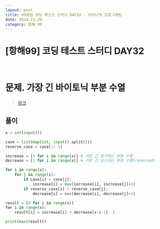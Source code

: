 ```yaml
---
layout: post
title: 99클럽 코딩 테스트 스터디 DAY32 - 다이나믹 프로그래밍
date: 2024-11-29
category: 항해 99
---
```


# [항해99] 코딩 테스트 스터디 DAY32

<br>

# 문제. 가장 긴 바이토닉 부분 수열

> [링크](https://www.acmicpc.net/problem/11054)

## 풀이

```python
x = int(input())

case = list(map(int, input().split()))
reverse_case = case[::-1]

increase = [1 for i in range(x)] # 가장 긴 증가하는 부분 수열
decrease = [1 for i in range(x)] # 가장 긴 감소하는 부분 수열(reversed)

for i in range(x):
    for j in range(i):
        if case[i] > case[j]:
            increase[i] = max(increase[i], increase[j]+1)
        if reverse_case[i] > reverse_case[j]:
            decrease[i] = max(decrease[i], decrease[j]+1)

result = [0 for i in range(x)]
for i in range(x):
    result[i] = increase[i] + decrease[x-i-1] -1

print(max(result))
```
